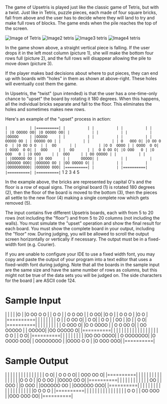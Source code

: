 The game of Upsetris is played just like the classic game of Tetris, but with a twist. Just like in Tetris, puzzle pieces, each made of four square bricks, fall from above and the user has to decide where they will land to try and make full rows of blocks. The game ends when the pile reaches the top of the screen.


![Image of Tetris](https://dmoj.algome.me/media/martor/89414521-e4e4-4bb5-9f2e-0b3926c92488.png) ![Image2 tetris](https://dmoj.algome.me/media/martor/17c686c9-f73a-4b8c-bd02-1d3e5d360048.png) ![Image3 tetris](https://dmoj.algome.me/media/martor/b0a41571-114d-450c-8ab3-84a4ba34b36b.png) ![Image4 tetris](https://dmoj.algome.me/media/martor/736da10a-dc21-4119-8eea-702fd15fe986.png)

In the game shown above, a straight vertical piece is falling. If the user drops it in the left most column (picture 1), she will make the bottom four rows full (picture 2), and the full rows will disappear allowing the pile to move down (picture 3).

If the player makes bad decisions about where to put pieces, they can end up with boards with "holes" in them as shown at above-right. These holes will eventually cost them the game.

In Upsetris, the "twist" (pun intended) is that the user has a one-time-only chance to "upset" the board by rotating it 180 degrees. When this happens, all the individual bricks separate and fall to the floor. This eliminates the holes and sometimes makes new rows.

Here's an example of the "upset" process in action:

`|          | |==========| |          | |          | |          |
|          | |O OOOOO OO| |O OOOOO OO| |          | |          |
|          | |OOOOO     | |OOOOO     | |          | |          |
|          | | OOOOO OO | | OOOOO OO | |          | |          |
| O   OOO O| |O OO O O  | |O OO O O  | |  OO      | |          |
|O O  OOOO | | OOOO  O O| | OOOO  O O| |  OOO     | |  OO      |
|  O O OO O| |O OOO   O | |O OOO   O | |O OOO     | |  OOO     |
| OO OOOOO | |          | |          | |OOOOOO OO | |O OOO     |
|     OOOOO| |          | |          | |OOOOOO OOO| |OOOOOO OO |
|OO OOOOO O| |          | |          | |OOOOOOOOOO| |OOOOOO OOO|
|==========| |          | |==========| |==========| |==========|`
    1             2	            3	        4	        5

In the example above, the bricks are represented by capital O's and the floor is a row of equal signs. The original board (1) is rotated 180 degrees (2), then the floor of the board is moved to the bottom (3), then the pieces all settle to the new floor (4) making a single complete row which gets removed (5).

The input contains five different Upsetris boards, each with from 5 to 20 rows (not including the "floor") and from 5 to 20 columns (not including the walls). You must simulate the "upset" operation and show the final result for each board. You must show the complete board in your output, including the "floor" row. During judging, you will be allowed to scroll the output screen horizontally or vertically if necessary. The output must be in a fixed-width font (e.g. Courier).

If you are unable to configure your IDE to use a fixed width font, you may copy and paste the output of your program into a text editor that uses a fixed-width font during judging. Note that all the boards in the sample input are the same size and have the same number of rows as columns, but this might not be true of the data sets you will be judged on. The side characters for the board | are ASCII code 124.

# Sample Input
|          |
|          |
|O         |
|O OO  O O |
|    O O   |
| O   O OO |
|  O     OO|
|O O       |
|   O  O O |
|O      O  |
|==========|
|          |
|          |
|          |
|    O     |
|   O  OO O|
|   O     O|
|    O  O  |
|       OO |
|O         |
|   O     O|
|==========|
|          |
|          |
|          |
|          |
| O   OOO O|
|O O  OOOO |
|  O O OO O|
| OO OOOOO |
|     OOOOO|
|OO OOOOO O|
|==========|
|          |
|          |
|          |
|          |
|          |
|          |
|          |
|          |
| O     O  |
|     O   O|
|==========|
|          |
|          |
|          |
|          |
|OO OO OOOO|
| O OOOOOOO|
|O OOOO OOO|
| OOOOOOOO |
|OOOO O O  |
|O  OOO OOO|
|==========|

# Sample Output

|          |
|          |
|          |
|          |
|          |
|          |
|          |
| O       O|
| O O   O O|
| OOO  OO O|
|==========|
|          |
|          |
|          |
|          |
|          |
|          |
|          |
|O O   O   |
|O O  OO   |
|OOOO OO  O|
|==========|
|          |
|          |
|          |
|          |
|          |
|  OO      |
|  OOO     |
|O OOO     |
|OOOOOO OO |
|OOOOOO OOO|
|==========|
|          |
|          |
|          |
|          |
|          |
|          |
|          |
|          |
|          |
|O O O   O |
|==========|
|          |
|          |
|          |
|          |
|          |
|          |
|          |
|  O   O   |
| OO OOO   |
|OOO OOO OO|
|==========|
